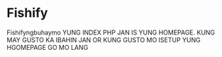 # Fishify
Fishifyngbuhaymo
YUNG INDEX PHP JAN IS YUNG HOMEPAGE. KUNG MAY GUSTO KA IBAHIN JAN OR KUNG GUSTO MO ISETUP YUNG HGOMEPAGE GO MO LANG
